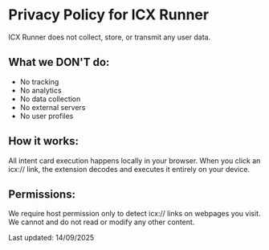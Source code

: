 # Privacy Policy for ICX Runner

ICX Runner does not collect, store, or transmit any user data.

## What we DON'T do:
- No tracking
- No analytics  
- No data collection
- No external servers
- No user profiles

## How it works:
All intent card execution happens locally in your browser. When you click an icx:// link, the extension decodes and executes it entirely on your device.

## Permissions:
We require host permission only to detect icx:// links on webpages you visit. We cannot and do not read or modify any other content.

Last updated: 14/09/2025
